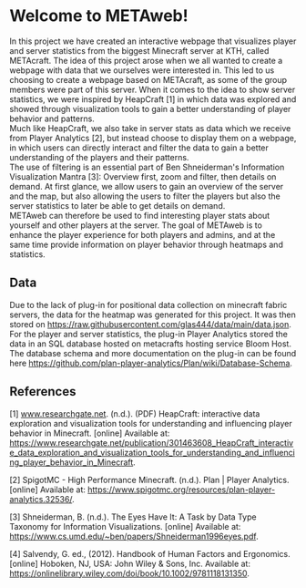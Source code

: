 # Welcome to METAweb!   
In this project we have created an interactive webpage that visualizes player and server statistics from the biggest Minecraft server at KTH, called METAcraft. The idea of this project arose when we all wanted to create a webpage with data that we ourselves were interested in. This led to us choosing to create a webpage based on METAcraft, as some of the group members were part of this server. When it comes to the idea to show server statistics, we were inspired by HeapCraft [1] in which data was explored and showed through visualization tools to gain a better understanding of player behavior and patterns.  
Much like HeapCraft, we also take in server stats as data which we receive from Player Analytics [2], but instead choose to display them on a webpage, in which users can directly interact and filter the data to gain a better understanding of the players and their patterns.  
The use of filtering is an essential part of Ben Shneiderman's Information Visualization Mantra [3]: Overview first, zoom and filter, then details on demand. At first glance, we allow users to gain an overview of the server and the map, but also allowing the users to filter the players but also the server statistics to later be able to get details on demand.  
METAweb can therefore be used to find interesting player stats about yourself and other players at the server. The goal of METAweb is to enhance the player experience for both players and admins, and at the same time provide information on player behavior through heatmaps and statistics. 

## Data  
Due to the lack of plug-in for positional data collection on minecraft fabric servers, the data for the heatmap was generated for this project. It was then stored on https://raw.githubusercontent.com/glas444/data/main/data.json. 
For the player and server statistics, the plug-in Player Analytics stored the data in an SQL database hosted on metacrafts hosting service Bloom Host. The database schema and more documentation on the plug-in can be found here https://github.com/plan-player-analytics/Plan/wiki/Database-Schema. 



## References   
[1] www.researchgate.net. (n.d.). (PDF) HeapCraft: interactive data exploration and visualization tools for understanding and influencing player behavior in Minecraft. [online] Available at: https://www.researchgate.net/publication/301463608_HeapCraft_interactive_data_exploration_and_visualization_tools_for_understanding_and_influencing_player_behavior_in_Minecraft.

[2] SpigotMC - High Performance Minecraft. (n.d.). Plan | Player Analytics. [online] Available at: https://www.spigotmc.org/resources/plan-player-analytics.32536/.

[3] Shneiderman, B. (n.d.). The Eyes Have It: A Task by Data Type Taxonomy for Information Visualizations. [online] Available at: https://www.cs.umd.edu/~ben/papers/Shneiderman1996eyes.pdf.

[4] Salvendy, G. ed., (2012). Handbook of Human Factors and Ergonomics. [online] Hoboken, NJ, USA: John Wiley & Sons, Inc. Available at: https://onlinelibrary.wiley.com/doi/book/10.1002/9781118131350.

